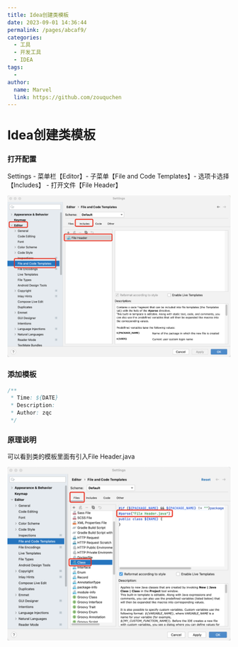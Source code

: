 ```yaml
---
title: Idea创建类模板
date: 2023-09-01 14:36:44
permalink: /pages/abcaf9/
categories:
  - 工具
  - 开发工具
  - IDEA
tags:
  - 
author: 
  name: Marvel
  link: https://github.com/zouquchen
---
```

# Idea创建类模板

### 打开配置

Settings - 菜单栏【Editor】- 子菜单【File and Code Templates】- 选项卡选择【Includes】 -  打开文件【File Header】

![image-20230901142653959](https://raw.githubusercontent.com/zouquchen/Images/main/imgs2023/08/image-20230901142653959.png)

### 添加模板

```java
/**
 * Time: ${DATE}
 * Description: 
 * Author: zqc
 */
```

### 原理说明

可以看到类的模板里面有引入File Header.java

![image-20230901143606668](https://raw.githubusercontent.com/zouquchen/Images/main/imgs2023/08/image-20230901143606668.png)